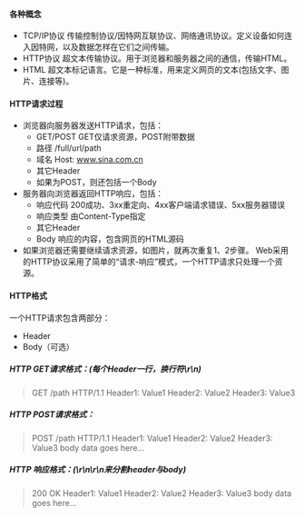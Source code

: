 #### 各种概念
- TCP/IP协议 传输控制协议/因特网互联协议、网络通讯协议。定义设备如何连入因特网，以及数据怎样在它们之间传输。
- HTTP协议 超文本传输协议。用于浏览器和服务器之间的通信，传输HTML。
- HTML 超文本标记语言。它是一种标准，用来定义网页的文本(包括文字、图片、连接等)。
#### HTTP请求过程
- 浏览器向服务器发送HTTP请求，包括：
  - GET/POST GET仅请求资源，POST附带数据
  - 路径 /full/url/path
  - 域名 Host: www.sina.com.cn
  - 其它Header
  - 如果为POST，则还包括一个Body
- 服务器向浏览器返回HTTP响应，包括：
  - 响应代码 200成功、3xx重定向、4xx客户端请求错误、5xx服务器错误
  - 响应类型 由Content-Type指定
  - 其它Header
  - Body 响应的内容，包含网页的HTML源码
- 如果浏览器还需要继续请求资源，如图片，就再次重复1、2步骤。
Web采用的HTTP协议采用了简单的“请求-响应”模式，一个HTTP请求只处理一个资源。
#### HTTP格式
一个HTTP请求包含两部分：
- Header
- Body（可选）
##### HTTP GET请求格式：(每个Header一行，换行符\r\n)
> GET /path HTTP/1.1
Header1: Value1
Header2: Value2
Header3: Value3
##### HTTP POST请求格式：
> POST /path HTTP/1.1
Header1: Value1
Header2: Value2
Header3: Value3
body data goes here...
##### HTTP 响应格式：(\r\n\r\n来分割header与body)
> 200 OK
Header1: Value1
Header2: Value2
Header3: Value3
body data goes here...